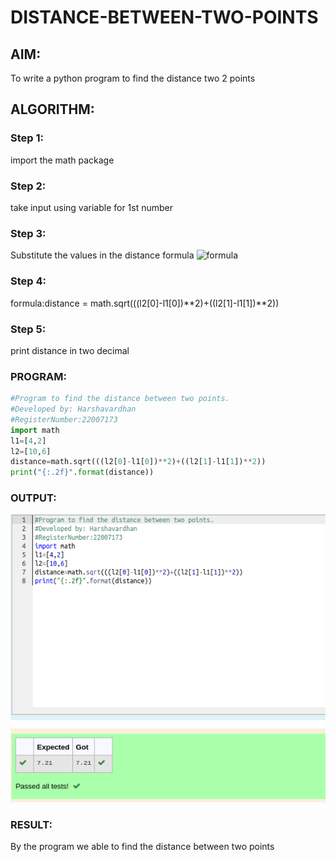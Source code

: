# DISTANCE-BETWEEN-TWO-POINTS

## AIM:
To write a python program to find the distance two 2 points
## ALGORITHM:
### Step 1: 
import the math package
### Step 2: 
take input using variable for 1st number
### Step 3: 
Substitute the values in the distance formula  ![formula](/formula.jpg)
### Step 4: 
formula:distance = math.sqrt(((l2[0]-l1[0])**2)+((l2[1]-l1[1])**2))
### Step 5: 
print distance in two decimal
### PROGRAM:
  ```python
  #Program to find the distance between two points.
#Developed by: Harshavardhan
#RegisterNumber:22007173
import math
l1=[4,2]
l2=[10,6]
distance=math.sqrt(((l2[0]-l1[0])**2)+((l2[1]-l1[1])**2))
print("{:.2f}".format(distance))
  ```


### OUTPUT:
![MODEL](/Screenshot%20from%202023-01-04%2022-10-55.png)


### RESULT:
By the program we able to find the distance between two points
